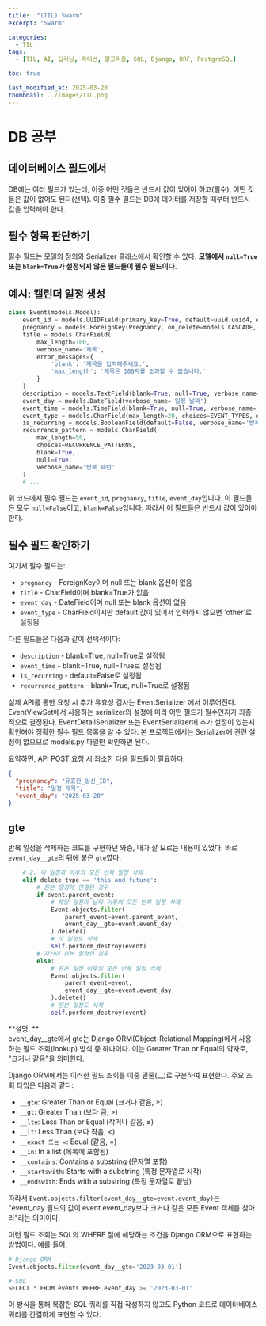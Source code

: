 ```yaml
---
title:  "(TIL) Swarm"
excerpt: "Swarm"

categories:
  - TIL
tags:
  - [TIL, AI, 딥러닝, 파이썬, 알고리즘, SQL, Django, DRF, PostgreSQL]

toc: true

last_modified_at: 2025-03-20
thumbnail: ../images/TIL.png
---
```


# DB 공부
## 데이터베이스 필드에서
DB에는 여러 필드가 있는데, 이중 어떤 것들은 반드시 값이 있어야 하고(필수), 어떤 것들은 값이 없어도 된다(선택). 이중 필수 필드는 DB에 데이터를 저장할 때부터 반드시 값을 입력해야 한다. 

## 필수 항목 판단하기
필수 필드는 모델의 정의와 Serializer 클래스에서 확인할 수 있다.
**모델에서 `null=True` 또는 `blank=True`가 설정되지 않은 필드들이 필수 필드이다.** 

## 예시: 캘린더 일정 생성
```py
class Event(models.Model):
    event_id = models.UUIDField(primary_key=True, default=uuid.uuid4, editable=False)
    pregnancy = models.ForeignKey(Pregnancy, on_delete=models.CASCADE, related_name='events', verbose_name='임신 정보')
    title = models.CharField(
        max_length=100, 
        verbose_name='제목',
        error_messages={
            'blank': '제목을 입력해주세요.',
            'max_length': '제목은 100자를 초과할 수 없습니다.'
        }
    )
    description = models.TextField(blank=True, null=True, verbose_name='설명')
    event_day = models.DateField(verbose_name='일정 날짜')
    event_time = models.TimeField(blank=True, null=True, verbose_name='일정 시간')
    event_type = models.CharField(max_length=20, choices=EVENT_TYPES, default='other', verbose_name='일정 유형')
    is_recurring = models.BooleanField(default=False, verbose_name='반복 여부')
    recurrence_pattern = models.CharField(
        max_length=50,
        choices=RECURRENCE_PATTERNS,
        blank=True,
        null=True,
        verbose_name='반복 패턴'
    )
    # ...
```

위 코드에서 필수 필드는 `event_id`, `pregnancy`, `title`, `event_day`입니다. 이 필드들은 모두 `null=False`이고, `blank=False`입니다. 따라서 이 필드들은 반드시 값이 있어야 한다. 

## 필수 필드 확인하기
여기서 필수 필드는:     
- `pregnancy` - ForeignKey이며 null 또는 blank 옵션이 없음
- `title` - CharField이며 blank=True가 없음
- `event_day` - DateField이며 null 또는 blank 옵션이 없음
- `event_type` - CharField이지만 default 값이 있어서 입력하지 않으면 'other'로 설정됨

다른 필드들은 다음과 같이 선택적이다:   
- `description` - blank=True, null=True로 설정됨
- `event_time` - blank=True, null=True로 설정됨
- `is_recurring` - default=False로 설정됨
- `recurrence_pattern` - blank=True, null=True로 설정됨

실제 API를 통한 요청 시 추가 유효성 검사는 EventSerializer 에서 이루어진다. EventViewSet에서 사용하는 serializer의 설정에 따라 어떤 필드가 필수인지가 최종적으로 결정된다. EventDetailSerializer 또는 EventSerializer에 추가 설정이 있는지 확인해야 정확한 필수 필드 목록을 알 수 있다. 본 프로젝트에서는 Serializer에 관련 설정이 없으므로 models.py 파일만 확인하면 된다. 

요약하면, API POST 요청 시 최소한 다음 필드들이 필요하다:     
```JSON
{
  "pregnancy": "유효한_임신_ID",
  "title": "일정 제목",
  "event_day": "2025-03-20"
}
```

## gte
반복 일정을 삭제하는 코드를 구현하던 와중, 내가 잘 모르는 내용이 있었다. 바로 `event_day__gte`의 뒤에 붙은 `gte`였다.      

```py
    # 2. 이 일정과 이후의 모든 반복 일정 삭제
    elif delete_type == 'this_and_future':
        # 원본 일정에 연결된 경우
        if event.parent_event:
            # 해당 일정의 날짜 이후의 모든 반복 일정 삭제
            Event.objects.filter(
                parent_event=event.parent_event,
                event_day__gte=event.event_day
            ).delete()
            # 이 일정도 삭제
            self.perform_destroy(event)
        # 자신이 원본 일정인 경우
        else:
            # 원본 일정 이후의 모든 반복 일정 삭제
            Event.objects.filter(
                parent_event=event,
                event_day__gte=event.event_day
            ).delete()
            # 원본 일정도 삭제
            self.perform_destroy(event)
```

**설명: **      
event_day__gte에서 gte는 Django ORM(Object-Relational Mapping)에서 사용하는 필드 조회(lookup) 방식 중 하나이다. 이는 Greater Than or Equal의 약자로, "크거나 같음"을 의미한다.

Django ORM에서는 이러한 필드 조회를 이중 밑줄(__)로 구분하여 표현한다. 주요 조회 타입은 다음과 같다:        
- `__gte`: Greater Than or Equal (크거나 같음, ≥)
- `__gt`: Greater Than (보다 큼, >)
- `__lte`: Less Than or Equal (작거나 같음, ≤)
- `__lt`: Less Than (보다 작음, <)
- `__exact 또는 =`: Equal (같음, =)
- `__in`: In a list (목록에 포함됨)
- `__contains`: Contains a substring (문자열 포함)
- `__startswith`: Starts with a substring (특정 문자열로 시작)
- `__endswith`: Ends with a substring (특정 문자열로 끝남)

따라서 `Event.objects.filter(event_day__gte=event.event_day)`는 "event_day 필드의 값이 event.event_day보다 크거나 같은 모든 Event 객체를 찾아라"라는 의미이다.

이런 필드 조회는 SQL의 WHERE 절에 해당하는 조건을 Django ORM으로 표현하는 방법이다. 예를 들어:
```py
# Django ORM
Event.objects.filter(event_day__gte='2023-03-01')

# SQL
SELECT * FROM events WHERE event_day >= '2023-03-01'
```

이 방식을 통해 복잡한 SQL 쿼리를 직접 작성하지 않고도 Python 코드로 데이터베이스 쿼리를 간결하게 표현할 수 있다. 

